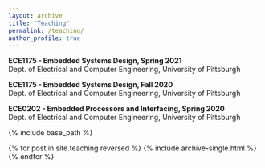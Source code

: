 ```yaml
---
layout: archive
title: "Teaching"
permalink: /teaching/
author_profile: true
---
```


**ECE1175 - Embedded Systems Design, Spring 2021** \
Dept. of Electrical and Computer Engineering, University of Pittsburgh

**ECE1175 - Embedded Systems Design, Fall 2020** \
Dept. of Electrical and Computer Engineering, University of Pittsburgh

**ECE0202 - Embedded Processors and Interfacing, Spring 2020** \
Dept. of Electrical and Computer Engineering, University of Pittsburgh


{% include base_path %}

{% for post in site.teaching reversed %}
  {% include archive-single.html %}
{% endfor %}
